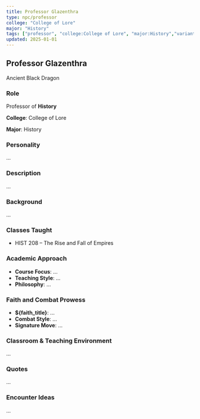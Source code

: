 ```yaml
---
title: Professor Glazenthra
type: npc/professor
college: "College of Lore"
major: "History"
tags: ["professor", "college:College of Lore", "major:History","variant:black"]
updated: 2025-01-01
---
```


## Professor Glazenthra

Ancient Black Dragon

### Role

Professor of **History**

**College**: College of Lore

**Major**: History

### Personality

...

### Description

...

### Background

...

### Classes Taught

- HIST 208 – The Rise and Fall of Empires

### Academic Approach

- **Course Focus**: ...
- **Teaching Style**: ...
- **Philosophy**: ...

### Faith and Combat Prowess

- **${faith_title}**: ...
- **Combat Style**: ...
- **Signature Move**: ...

### Classroom & Teaching Environment

...

### Quotes

...

### Encounter Ideas

...
